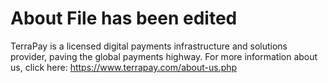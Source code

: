 # About File has been edited
TerraPay is a licensed digital payments infrastructure and solutions provider, paving the global payments highway.
For more information about us, click here:
<a href='https://www.terrapay.com/about-us.php'>https://www.terrapay.com/about-us.php</a>
